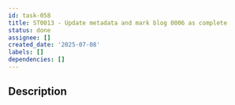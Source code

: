 ```yaml
---
id: task-058
title: ST0013 - Update metadata and mark blog 0006 as complete
status: done
assignee: []
created_date: '2025-07-08'
labels: []
dependencies: []
---
```


## Description
